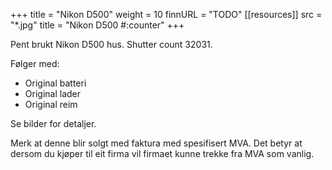+++
title = "Nikon D500"
weight = 10
finnURL = "TODO"
[[resources]]
src = "*.jpg"
title = "Nikon D500  #:counter"
+++

Pent brukt Nikon D500 hus. Shutter count 32031.

Følger med:

* Original batteri
* Original lader
* Original reim

Se bilder for detaljer.

Merk at denne blir solgt med faktura med spesifisert MVA. Det betyr at dersom du kjøper til eit firma vil firmaet kunne trekke fra MVA som vanlig.
